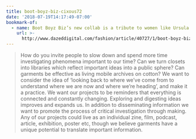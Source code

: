 ```yaml
---
title: boot-boyz-biz-cixous72
date: '2018-07-19T14:17:49-07:00'
bookmark-of:
  - name: Boot Boyz Biz’s new collab is a tribute to women like Ursula K. Le Guin
    url: >-
      http://www.dazeddigital.com/fashion/article/40727/1/boot-boyz-biz-collab-cixous72-ursula-k-leguin-ana-mendieta-laurie-anderson
---
```

> How do you invite people to slow down and spend more time investigating phenomena important to our time? Can we turn closets into libraries which reflect important ideas into a public sphere? Can garments be effective as living mobile archives on cotton? We want to consider the idea of ‘looking back to where we’ve come from to understand where we are now and where we’re heading’, and make it a practice. We want our projects to be reminders that everything is connected and constantly changing. Exploring and digesting ideas improves and expands us. In addition to disseminating information we want to promote the process of critical investigation through making. Any of our projects could live as an individual zine, film, podcast, article, exhibition, poster etc, though we believe garments have a unique potential to translate important information.
